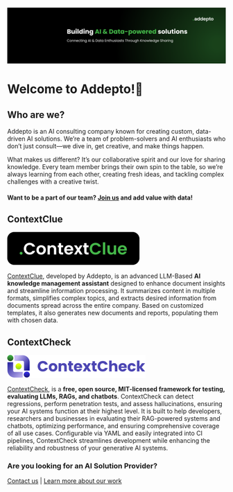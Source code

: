 ![image](github_banner_community.png)

# Welcome to Addepto\!🚀



## Who are we?

Addepto is an AI consulting company known for creating custom, data-driven AI solutions. We’re a team of problem-solvers and AI enthusiasts who don’t just consult—we dive in, get creative, and make things happen.

What makes us different? It’s our collaborative spirit and our love for sharing knowledge. Every team member brings their own spin to the table, so we’re always learning from each other, creating fresh ideas, and tackling complex challenges with a creative twist.

#### Want to be a part of our team? [Join us](https://addepto.com/career/) and add value with data\! 

## ContextClue 
![image](contextclue_logo.png)

[ContextClue](https://context-clue.com/), developed by Addepto, is an advanced LLM-Based **AI knowledge management assistant** designed to enhance document insights and streamline information processing. It summarizes content in multiple formats, simplifies complex topics, and extracts desired information from documents spread across the entire company. Based on customized templates, it also generates new documents and reports, populating them with chosen data.

## ContextCheck
![image](contextcheck_logo_violet.png)

[ContextCheck](https://github.com/Addepto/contextcheck), is a **free, open source, MIT-licensed framework for testing, evaluating LLMs, RAGs, and chatbots**. ContextCheck can detect regressions, perform penetration tests, and assess hallucinations, ensuring your AI systems function at their highest level. It is built to help developers, researchers and businesses in evaluating their RAG-powered systems and chatbots, optimizing performance, and ensuring comprehensive coverage of all use cases. Configurable via YAML and easily integrated into CI pipelines, ContextCheck streamlines development while enhancing the reliability and robustness of your generative AI systems.

### Are you looking for an AI Solution Provider?

[Contact us](https://addepto.com/contact/) | [Learn more about our work](https://addepto.com/case-studies/) 
